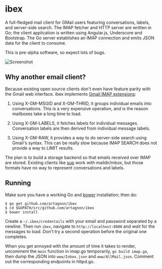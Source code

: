 # ibex

A full-fledged mail client for GMail users featuring conversations,
labels, and server-side search. The IMAP fetcher and HTTP server are
written in Go; the client application is written using Angular.js,
Underscore and Bootstrap. The Go server establishes an IMAP connection
and emits JSON data for the client to consume.

This is pre-alpha software, so expect lots of bugs.

![Screenshot](http://i.imgur.com/dui01HI.png)

## Why another email client?

Because existing open source clients don't even have feature parity
with the Gmail web interface. ibex implements [Gmail IMAP
extensions](https://developers.google.com/gmail/imap_extensions):

1. Using X-GM-MSGID and X-GM-THRID, it groups individual emails into
   conversations. This is a very expensive operation, and is the
   reason mailboxes take a long time to load.

2. Using X-GM-LABELS, it fetches labels for individual
   messages. Conversation labels are then derived from individual
   message labels.

3. Using X-GM-RAW, it provides a way to do server-side search using
   Gmail's syntax. This can be really slow because IMAP SEARCH does
   not provide a way to LIMIT results.

The plan is to build a storage backend so that emails received over
IMAP are stored. Existing clients like [sup](http://supmua.org) work
with maildir/mbox, but those formats have no way to represent
conversations and labels.

## Running

Make sure you have a working Go and
[bower](https://github.com/bower/bower) installation; then do:

```
$ go get github.com/artagnon/ibex
$ cd $GOPATH/src/github.com/artagnon/ibex
$ bower install
```

Create a `~/.ibex/credentails` with your email and password separated by
a newline. Then run `ibex`, navigate to `http://localhost:8080` and
*wait* for the messages to load. Don't try a second operation before
the original one completes.

When you get annoyed with the amount of time it takes to render,
uncomment the `main` function in imap.go temporarily, `go build
imap.go`, then dump the JSON into `www/Inbox.json` and
`www/AllMail.json`. Comment out the corresponding endpoints in
httpd.go.
